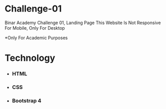 # Challenge-01
Binar Academy Challenge 01, Landing Page
This Website Is Not Responsive For Mobile, Only For Desktop

*Only For Academic Purposes

# Technology
- ### HTML
- ### CSS
- ### Bootstrap 4
